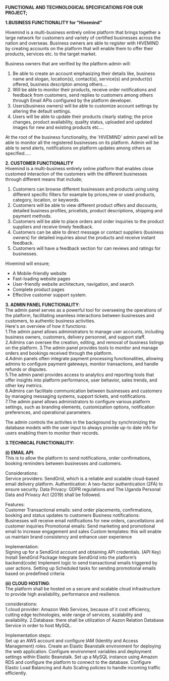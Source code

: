 **FUNCTIONAL AND TECHNOLOGICAL SPECIFICATIONS FOR OUR PROJECT;**

**1.BUSINESS FUNCTIONALITY for "Hivemind"**

Hivemind is a multi-business entirely online platform that brings together a large network for customers and variety of certified businesses across the nation and overseas.
Business owners are able to register with HIVEMIND by creating accounts on the platform that will enable them to offer their products, services etc. to the target market.

Business owners that are verified by the platform admin will:
1. Be able to create an account emphasizing their details like, business name and slogan, location(s), contact(s), service(s) and product(s) offered, business descripton among others....
2. Will be able to monitor their products, receive order notifications and feedback from customers, 
send replies to customers among others through Email APIs configured by the platform developer.
3. Users(business owners) will be able to customize account settings by altering the default settings.
4. Users will be able to update their products clearly stating; the price changes, product availability, quality status, uploaded and updated images for new and existing products etc....

At the root of the business functionality, the 'HIVEMIND' admin panel will be able to monitor all the registered businesses on its platform. Admin will be able to send alerts, notifications on platform updates among others as specified.....    

**2. CUSTOMER FUNCTIONALITY**  
Hivemind is a multi-business entirely online platform that enables close customed interaction of the customers with the different businesses through different means that include;   
1. Customers can browse different businesses and products using using different specific filters for example by prices,new or used products, category, location, or keywords.
2. Customers will be able to view different product offers and discounts, detailed business profiles, pricelists, product descriptions, shipping and payment methods.
3. Customers will be able to place orders and order inquiries to the product suppliers and receive timely feedback.
4. Customers can be able to direct message or contact suppliers (business owners) for detailed inquiries about the products and receive instant feedback.
5. Customers will have a feedback section for can reviews and ratings for businesses.   

Hivemind will ensure;
- A Mobile-friendly website
- Fast-loading website pages
- User-friendly website architecture, navigation, and search 
- Complete product pages
- Effective customer support system.

**3. ADMIN PANEL FUNCTIONALITY**:   
The admin panel serves as a powerful tool for overseeing the operations of the platform, facilitating seamless interactions between businesses and customers, to authentic business activities.   
Here's an overview of how it functions:   
1.The admin panel allows administrators to manage user accounts, including business owners, customers, delivery personnel, and support staff.    
2.Admins can oversee the creation, editing, and removal of business listings on the platform.    3.The admin panel provides tools to monitor and manage orders and bookings received through the platform.   
4.Admin panels often integrate payment processing functionalities, allowing admins to configure payment gateways, monitor transactions, and handle refunds or disputes.    
5.The admin panel provides access to analytics and reporting tools that offer insights into platform performance, user behavior, sales trends, and other key metrics.    
6.Admins can facilitate communication between businesses and customers by managing messaging systems, support tickets, and notifications.    
7.The admin panel allows administrators to configure various platform settings, such as branding elements, customization options, notification preferences, and operational parameters.   

The admin controls the activites in the background by synchronizing the database models with the user input to always provide up-to date info for users enabling them to monitor their records.

**3.TECHNICAL FUNCTIONALITY:**   

**(i) EMAIL API**:  
This is to allow the platform to send notifications, order confirmations, booking reminders between businesses and customers.  

Considerations:  
Service providers: SendGrid, which is a reliable and scalable cloud-based email delivery platform.
Authentication: A two-factor authentication (2FA) to ensure security.
Data Privacy: GDPR regulations and The Uganda Personal Data and Privacy Act (2019) shall be followed.

Features:    
Customer Transactional emails: send order placements, confirmations, booking and status updates to         customers
Business notifications: Businesses will receive email notifications for new orders, cancellations and customer inquiries
Promotional emails: Send marketing and promotional email to increase engagement and sales
Custom templates: this will enable us maintain brand consistency and enhance user experience

Implementation:   
Signing up for a SendGrid account and obtaining API credentials. (API Key)
Install SendGrid Package
Integrate SendGrid into the platform’s backend(code)
Implement logic to send transactional emails triggered by user actions.
Setting up Scheduled tasks for sending promotional emails based on predefined criteria

**(ii) CLOUD HOSTING**:   
The platform shall be hosted on a secure and scalable cloud infrastructure to provide high availability, performance and resilience.

considerations:  
1.cloud provider: Amazon Web Services, because of it cost efficiency, cutting edge technologies, wide range of services, scalability and availability.
2.Database:  there shall be utilization of Aazon Relation Database Service in order to host MySQL.

Implementation steps:   
Set up an AWS account and configure IAM (Identity and Access Management) roles.
Create an Elastic Beanstalk environment for deploying the web application.
Configure environment variables and deployment settings within Elastic Beanstalk.
Set up a MySQL instance using Amazon RDS and configure the platform to connect to the database.
Configure Elastic Load Balancing and Auto Scaling policies to handle incoming traffic efficiently.
